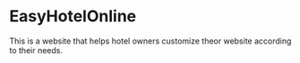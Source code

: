 # EasyHotelOnline
This is a website that helps hotel owners customize theor website according to their needs. 
